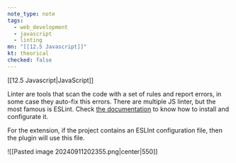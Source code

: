 ```yaml
---
note_type: note
tags:
  - web_development
  - javascript
  - linting
mn: "[[12.5 Javascript]]"
kt: theorical
checked: false
---
```

[[12.5 Javascript|JavaScript]]

Linter are tools that scan the code with a set of rules and report errors, in some case they auto-fix this errors. There are multiple JS linter, but the most famous is ESLint. Check [the documentation](https://eslint.org/docs/latest/use/getting-started) to know how to install and configurate it. 

For the extension, if the project contains an ESLInt configuration file, then the plugin will use this file.

![[Pasted image 20240911202355.png|center|550]]

